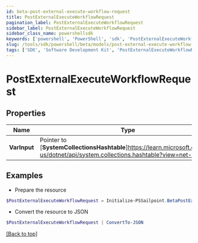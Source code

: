 ```yaml
---
id: beta-post-external-execute-workflow-request
title: PostExternalExecuteWorkflowRequest
pagination_label: PostExternalExecuteWorkflowRequest
sidebar_label: PostExternalExecuteWorkflowRequest
sidebar_class_name: powershellsdk
keywords: ['powershell', 'PowerShell', 'sdk', 'PostExternalExecuteWorkflowRequest'] 
slug: /tools/sdk/powershell/beta/models/post-external-execute-workflow-request
tags: ['SDK', 'Software Development Kit', 'PostExternalExecuteWorkflowRequest']
---
```



# PostExternalExecuteWorkflowRequest

## Properties

Name | Type | Description | Notes
------------ | ------------- | ------------- | -------------
**VarInput** |  Pointer to [**SystemCollectionsHashtable**]https://learn.microsoft.com/en-us/dotnet/api/system.collections.hashtable?view=net-9.0 | The input for the workflow | [optional] 

## Examples

- Prepare the resource
```powershell
$PostExternalExecuteWorkflowRequest = Initialize-PSSailpoint.BetaPostExternalExecuteWorkflowRequest  -VarInput {customAttribute1&#x3D;value1, customAttribute2&#x3D;value2}
```

- Convert the resource to JSON
```powershell
$PostExternalExecuteWorkflowRequest | ConvertTo-JSON
```


[[Back to top]](#) 


